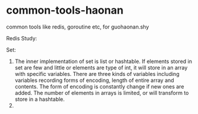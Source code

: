 # common-tools-haonan
common tools like redis, goroutine etc, for guohaonan.shy

Redis Study:

Set:
1. The inner implementation of set is list or hashtable. 
If elements stored in set are few and little or elements are type of int, it will store in an array with specific variables.
There are three kinds of variables including variables recording forms of encoding, length of entire array and contents.
The form of encoding is constantly change if new ones are added.
The number of elements in arrays is limited, or will transform to store in a hashtable.
2. 


